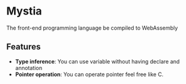 # Mystia
The front-end programming language be compiled to WebAssembly

## Features
- **Type inference**: You can use variable without having declare and annotation
- **Pointer operation**: You can operate pointer feel free like C.
